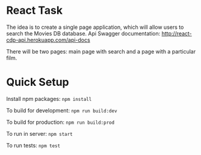 # React Task

The idea is to create a single page application, which will allow users to search the Movies DB database. Api Swagger documentation: http://react-cdp-api.herokuapp.com/api-docs

There will be two pages: main page with search and a page with a particular film.

# Quick Setup

Install npm packages:
`npm install`

To build for development:
`npm run build:dev`

To build for production:
`npm run build:prod`

To run in server:
`npm start`

To run tests:
`npm test`